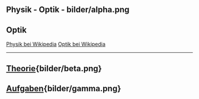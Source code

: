 
Physik - Optik - bilder/alpha.png
---
## Optik

[Physik bei Wikipedia](https://de.wikipedia.org/wiki/Physik)
[Optik bei Wikipedia](https://de.wikipedia.org/wiki/Optik)

---
## [Theorie](theorie.md){bilder/beta.png}
## [Aufgaben](aufgaben.md){bilder/gamma.png}
